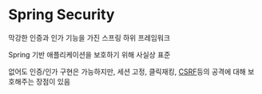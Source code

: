 # Spring Security
막강한 인증과 인가 기능을 가진 스프링 하위 프레임워크

Spring 기반 애플리케이션을 보호하기 위해 사실상 표준

없어도 인증/인가 구현은 가능하지만, 세션 고정, 클릭재킹, [CSRF](CSRF)등의 공격에 대해 보호해주는 장점이 있음